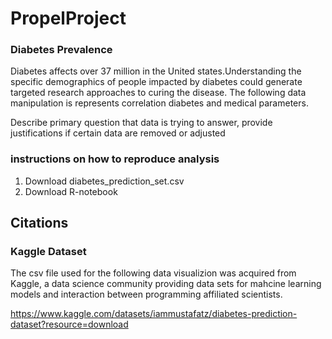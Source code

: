 # PropelProject
### Diabetes Prevalence
Diabetes affects over 37 million in the United states.Understanding the specific demographics of people impacted by diabetes could generate targeted research approaches to curing the disease. The following data manipulation is represents correlation diabetes and medical parameters.



Describe primary question that data is trying to answer, provide justifications if certain data are removed or adjusted
### instructions on how to reproduce analysis
1. Download diabetes_prediction_set.csv
2. Download R-notebook

## Citations
### Kaggle Dataset
The csv file used for the following data visualizion was acquired from Kaggle, a data science community providing data sets for mahcine learning models and interaction between programming affiliated scientists.

https://www.kaggle.com/datasets/iammustafatz/diabetes-prediction-dataset?resource=download

